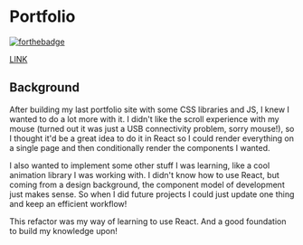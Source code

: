 # Portfolio

[![forthebadge](https://forthebadge.com/images/badges/built-with-love.svg)](https://forthebadge.com)

[LINK](https://brentonjackson.me)

## Background

After building my last portfolio site with some CSS libraries and JS, I knew I wanted to do a lot more with it.
I didn't like the scroll experience with my mouse (turned out it was just a USB connectivity problem, sorry mouse!), so I thought it'd be a great idea to do it in React
so I could render everything on a single page and then conditionally render the components I wanted.

I also wanted to implement some other stuff I was learning, like a cool animation library I was working with. I didn't know how to use React,
but coming from a design background, the component model of development just makes sense. 
So when I did future projects I could just update one thing and keep an efficient workflow!

This refactor was my way of learning to use React. And a good foundation to build my knowledge upon!
